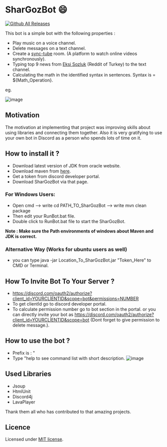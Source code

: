 # SharGozBot :smile:
[![Github All Releases](https://img.shields.io/github/downloads/reuzun/SharGozBot/total.svg)]()

This bot is a simple bot with the following  properties : 
- Play music on a voice channel.
- Delete messages on a text channel.
- Create a [sync-tube](https://sync-tube.de/) room. (A platform to watch online videos synchronously).
- Typing top 9 news from [Eksi Sozluk](https://eksisozluk.com/) (Reddit of Turkey) to the text channel.
- Calculating the math in the identified syntax in sentences. Syntax is = ${Math_Operation}.

eg.

![image](https://user-images.githubusercontent.com/73116832/105742734-efc8ce80-5f4c-11eb-85b2-11e52d290bfc.png)
## Motivation
The motivation at implementing that project was improving skills about using libraries and connecting them together. 
Also it is very gratifying to use your own bot in Discord as a person who spends lots of time on it.
## How to install it ?
- Download latest version of JDK from oracle website.
- Download maven from [here](https://maven.apache.org/).
- Get a token from discord developer portal.
- Download SharGozBot via that page.
 ###  For Windows Users:
- Open cmd --> write cd PATH_TO_SharGozBot --> write mvn clean package
- Then edit your RunBot.bat file.
- Double click to RunBot.bat file to start the SharGozBot.

**Note : Make sure the Path environments of windows about Maven and JDK is correct.**
 ###  Alternative Way (Works for ubuntu users as well)
 - you can type  java -jar Location_To_SharGozBot.jar "Token_Here" to CMD or Terminal.
 ## How To Invite Bot To Your Server ?
 - https://discord.com/oauth2/authorize?client_id=YOURCLİENTID&scope=bot&permissions=NUMBER
 - To get clientId go to discord developer portal.
 - To calculate permission number go to bot section in the portal. or you can directly invite your bot as 
 https://discord.com/oauth2/authorize?client_id=YOURCLİENTID&scope=bot (Dont forget to give permission to delete message.).
 
## How to use the bot ?
  - Prefix is : "
  - Type "help to see command list with short description.
 ![image](https://user-images.githubusercontent.com/73116832/105748089-b1361280-5f52-11eb-93ea-3cc00b2c2013.png)
 
## Used Libraries
- Jsoup
- HtmlUnit
- Discord4j
- LavaPlayer

Thank them all who has contributed to that amazing projects.

## Licence
Licensed under [MIT license](LICENSE).
